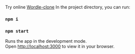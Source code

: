 Try online 
[Wordle-clone](https://61edaad5c1e37218cb2d91f5--adoring-joliot-0c66b2.netlify.app/) 
In the project directory, you can run:
### `npm i`
### `npm start`
Runs the app in the development mode.\
Open [http://localhost:3000](http://localhost:3000) to view it in your browser.
